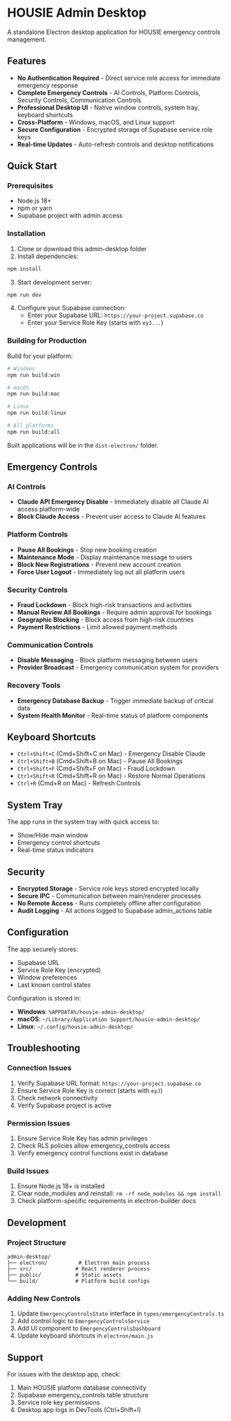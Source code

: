 
# HOUSIE Admin Desktop

A standalone Electron desktop application for HOUSIE emergency controls management.

## Features

- **No Authentication Required** - Direct service role access for immediate emergency response
- **Complete Emergency Controls** - AI Controls, Platform Controls, Security Controls, Communication Controls
- **Professional Desktop UI** - Native window controls, system tray, keyboard shortcuts
- **Cross-Platform** - Windows, macOS, and Linux support
- **Secure Configuration** - Encrypted storage of Supabase service role keys
- **Real-time Updates** - Auto-refresh controls and desktop notifications

## Quick Start

### Prerequisites
- Node.js 18+ 
- npm or yarn
- Supabase project with admin access

### Installation

1. Clone or download this admin-desktop folder
2. Install dependencies:
```bash
npm install
```

3. Start development server:
```bash
npm run dev
```

4. Configure your Supabase connection:
   - Enter your Supabase URL: `https://your-project.supabase.co`
   - Enter your Service Role Key (starts with `eyJ...`)

### Building for Production

Build for your platform:
```bash
# Windows
npm run build:win

# macOS  
npm run build:mac

# Linux
npm run build:linux

# All platforms
npm run build:all
```

Built applications will be in the `dist-electron/` folder.

## Emergency Controls

### AI Controls
- **Claude API Emergency Disable** - Immediately disable all Claude AI access platform-wide
- **Block Claude Access** - Prevent user access to Claude AI features

### Platform Controls
- **Pause All Bookings** - Stop new booking creation
- **Maintenance Mode** - Display maintenance message to users
- **Block New Registrations** - Prevent new account creation
- **Force User Logout** - Immediately log out all platform users

### Security Controls
- **Fraud Lockdown** - Block high-risk transactions and activities
- **Manual Review All Bookings** - Require admin approval for bookings
- **Geographic Blocking** - Block access from high-risk countries
- **Payment Restrictions** - Limit allowed payment methods

### Communication Controls
- **Disable Messaging** - Block platform messaging between users
- **Provider Broadcast** - Emergency communication system for providers

### Recovery Tools
- **Emergency Database Backup** - Trigger immediate backup of critical data
- **System Health Monitor** - Real-time status of platform components

## Keyboard Shortcuts

- `Ctrl+Shift+C` (Cmd+Shift+C on Mac) - Emergency Disable Claude
- `Ctrl+Shift+B` (Cmd+Shift+B on Mac) - Pause All Bookings  
- `Ctrl+Shift+F` (Cmd+Shift+F on Mac) - Fraud Lockdown
- `Ctrl+Shift+R` (Cmd+Shift+R on Mac) - Restore Normal Operations
- `Ctrl+R` (Cmd+R on Mac) - Refresh Controls

## System Tray

The app runs in the system tray with quick access to:
- Show/Hide main window
- Emergency control shortcuts
- Real-time status indicators

## Security

- **Encrypted Storage** - Service role keys stored encrypted locally
- **Secure IPC** - Communication between main/renderer processes
- **No Remote Access** - Runs completely offline after configuration
- **Audit Logging** - All actions logged to Supabase admin_actions table

## Configuration

The app securely stores:
- Supabase URL
- Service Role Key (encrypted)
- Window preferences
- Last known control states

Configuration is stored in:
- **Windows**: `%APPDATA%/housie-admin-desktop/`
- **macOS**: `~/Library/Application Support/housie-admin-desktop/`
- **Linux**: `~/.config/housie-admin-desktop/`

## Troubleshooting

### Connection Issues
1. Verify Supabase URL format: `https://your-project.supabase.co`
2. Ensure Service Role Key is correct (starts with `eyJ`)
3. Check network connectivity
4. Verify Supabase project is active

### Permission Issues
1. Ensure Service Role Key has admin privileges
2. Check RLS policies allow emergency_controls access
3. Verify emergency control functions exist in database

### Build Issues
1. Ensure Node.js 18+ is installed
2. Clear node_modules and reinstall: `rm -rf node_modules && npm install`
3. Check platform-specific requirements in electron-builder docs

## Development

### Project Structure
```
admin-desktop/
├── electron/          # Electron main process
├── src/              # React renderer process
├── public/           # Static assets
└── build/            # Platform build configs
```

### Adding New Controls
1. Update `EmergencyControlsState` interface in `types/emergencyControls.ts`
2. Add control logic to `EmergencyControlsService`
3. Add UI component to `EmergencyControlsDashboard`
4. Update keyboard shortcuts in `electron/main.js`

## Support

For issues with the desktop app, check:
1. Main HOUSIE platform database connectivity
2. Supabase emergency_controls table structure
3. Service role key permissions
4. Desktop app logs in DevTools (Ctrl+Shift+I)
